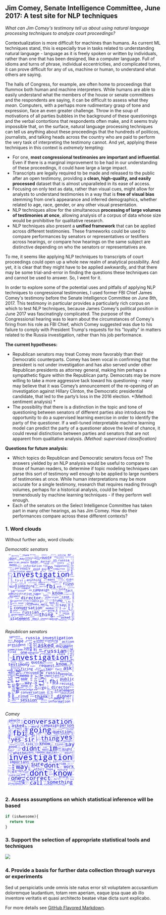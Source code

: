 ## Jim Comey, Senate Intelligence Committee, June 2017: A test site for NLP techniques
*What can Jim Comey's testimony tell us about using natural language processing techniques to analyze court proceedings?*

Contextualization is more difficult for machines than humans. As current ML techniques stand, this is especially true in tasks related to understanding natural language - language as it is freely spoken or written by individuals, rather than one that has been designed, like a computer language. Full of idioms and turns of phrase, individual eccentricities, and complicated tones, it can prove difficult for any of us, machine or human, to understand what others are saying.  
  
The halls of Congress, for example, are often home to proceedings that flummox both human and machine interpreters. While humans are able to easily understand what the members of the house or senate committees and the respondents are saying, it can be difficult to assess what they *mean*. Computers, with a perhaps more rudimentary grasp of tone and expression, face an even greater challenge. Throw in the soup of motivations of all parties bubbles in the background of these questionings and the verbal contortions that respondents often make, and it seems truly impossible that, on the surface, natural language processing techniques can tell us anything about these proceedings that the hundreds of politicos, journalists, and talking heads across the country who are paid to perform the very task of interpreting the testimony cannot. And yet, applying these techniques in this context is *extremely* tempting:  

  - For one, **most congressional testimonies are important and influential**. Even if there is a marginal improvement to be had in our understanding of these proceedings, it could have large a large impact. 
- Transcripts are legally required to be made and released to the public after an open testimony, providing a **clean, high-quality, and easily processed** dataset that is almost unparalleled in its ease of access.
- Focusing on only text as data, rather than visual cues, might allow for analysts to understand testimonies in a way that is **free of visual bias** stemming from one’s appearance and inferred demographics, whether related to age, race, gender, or any other visual presentation.
- NLP techniques allow for the simultaneous **processing of large volumes of testimonies at once**, allowing analysis of a corpus of data whose size would be prohibitive for qualitative research.
- NLP techniques also present a **unified framework** that can be applied across different testimonies. These frameworks could be used to compare performances by senators or representatives or testifiers across hearings, or compare how hearings on the same subject are distinctive depending on who the senators or representatives are.

To me, it seems like applying NLP techniques to transcripts of court proceedings could open up a whole new realm of analytical possibility. And yet, it is clear that they might have to be applied awkwardly, and that there may be some trial-and-error in finding the questions these techniques can and cannot be used to answer. So, I went for it.  
  
  In order to explore some of the potential uses and pitfalls of applying NLP techniques to congressional testimonies, I used former FBI Chief James Comey's testimony before the Senate Intelligence Committee on June 8th, 2017. This testimony in particular provides a particularly rich corpus on which to test NLP techniques, because James Comey's political position in June 2017 was fascinatingly complicated. The purpose of the Congressional hearing was to learn about the circumstances of Comey's firing from his role as FBI Chief, which Comey suggested was due to his failure to comply with President Trump's requests for his "loyalty" in matters related to the Russia investigation, rather than his job performance.
    
**The current hypotheses:**  
- Republican senators may treat Comey more favorably than their Democratic counterparts. Comey has been vocal in confirming that the president is not under investigation and has also served under other Republican presidents as attorney general, making him perhaps a sympathetic figure within the Republican party. Democrats may be more willing to take a more aggressive tack toward his questioning - many may believe that it was Comey’s announcement of the re-opening of an investigation against Hillary Clinton, the Democratic presidential candidate, that led to the party’s loss in the 2016 election. *(Method: sentiment analysis) *
- The possibility that there is a distinction in the topic and tone of questioning between senators of different parties also introduces the opportunity to do a supervised learning exercise in order to identify the party of the questioner. If a well-tuned interpretable machine learning model can predict the party of a questioner above the level of chance, it could reveal distinctions between parties and senators that are not apparent from qualitative analysis. *(Method: supervised classification)*  
  
**Questions for future analysis:**  
- Which topics do Republican and Democratic senators focus on? The answers yielded by an NLP analysis would be useful to compare to those of human readers, to determine if topic modeling techniques can parse this sort of testimony well enough to be applied to large numbers of testimonies at once. While human interpretations may be more accurate for a single testimony, research that requires reading through volumes, perhaps for a historical analysis, could be helped tremendously by machine learning techniques - if they perform well enough.
- Each of the senators on the Select Intelligence Committee has taken part in many other hearings, as has Jim Comey. How do their performances compare across these different contexts?

### 1. Word clouds

Without further ado, word clouds:

*Democratic senators*  
<img src="images/rwc.png?raw=true"/>
  
*Republican senators*  
<img src="images/dwc.png?raw=true"/>
  
*Comey*  
<img src="images/comey.png?raw=true"/>


### 2. Assess assumptions on which statistical inference will be based

```javascript
if (isAwesome){
  return true
}
```

### 3. Support the selection of appropriate statistical tools and techniques

<img src="images/dummy_thumbnail.jpg?raw=true"/>

### 4. Provide a basis for further data collection through surveys or experiments

Sed ut perspiciatis unde omnis iste natus error sit voluptatem accusantium doloremque laudantium, totam rem aperiam, eaque ipsa quae ab illo inventore veritatis et quasi architecto beatae vitae dicta sunt explicabo. 

For more details see [GitHub Flavored Markdown](https://guides.github.com/features/mastering-markdown/).
